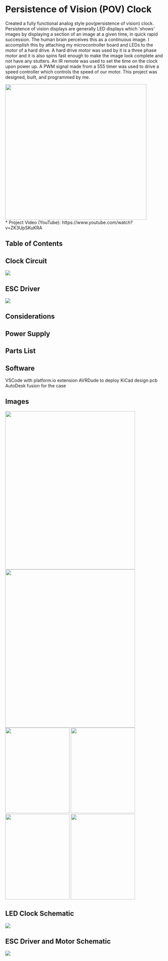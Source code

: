 # Persistence of Vision (POV) Clock
Created a fully functional analog style pov(persistence of vision) clock. Persistence of vision displays are generally LED displays which 'shows' images by displaying a section of an image at a given time, in quick rapid succession. The human brain perceives this as a continuous image. I accomplish this by attaching my microcontroller board and LEDs to the motor of a hard drive. A hard drive motor was used by it is a three phase motor and it is also spins fast enough to make the image look complete and not have any stutters. An IR remote was used to set the time on the clock upon power up. A PWM signal made from a 555 timer was used to drive a speed controller which controls the speed of our motor. This project was designed, built, and programmed by me.


<!-- 
 This program will project the image of an anolog clock using the idea of POV (Persistence of Vision).
 The circuit is mounted to a 3 phase brushless motor and will project the image of the clock everytime 
 the motor completes a full rotation. An IR Detector connected to External Interrupt 0 is used to notify 
 the circuit that a full rotation of the motor has occured. This will let the circuit know that it is back 
 at its home position. A 2 second CTC timer is used to add one second to the clock on each CTC compare 
 interrupt. This interrupt will be triggered every 1 second. Two 16 channel LED drivers are used to drive
 the LEDs. Communication with the LED drivers is done using the SPI protocol. -->

 <div>
    <img src="images/pov-led-clock-powered.png" width = "446" height = "428" style="padding: 0; margin: 0;">
        <a href="http://www.youtube.com/watch?feature=player_embedded&v=6KemDWqXEEw" style="padding: 0; margin: 0;"></a>
    </img>
 </div>
* Project Video (YouTube): https://www.youtube.com/watch?v=ZK3UpSKuKRA

<h2> Table of Contents</h2>

<h2>Clock Circuit</h2>
<div>
    <img src = "images/led-circuit-schematic.jpg">
</div>
<!-- motor info
esc
case -->

<h2>ESC Driver</h2>
<div>
    <img src = "images/esc-driver-circuit-schematic.JPG">
</div>
<!-- motor info
esc
case -->

<h2>Considerations</h2>
<!-- motor info
esc
case
ir transmitter -->

<h2>Power Supply</h2>
<!-- power supply
wireless power -->

<h2>Parts List</h2>

<h2>Software</h2>
VSCode with platform.io extension
AVRDude to deploy
KiCad design pcb
AutoDesk fusion for the case

<h2>Images</h2>
<div>
    <img src = "images/pov-led-clock.JPEG" width = "410" height = "500" style="padding: 0; margin: 0;">
    <img src = "images/case-inside.JPEG" width = "410" height = "500">
</div>
<div>
    <img src = "images/led-circuit-front.JPEG" width = "203" height = "270" style="padding: 0; margin: 0;">
    <img src = "images/led-circuit-back.JPEG" width = "203" height = "270" style="padding: 0; margin: 0;">
    <img src = "images/attiny-circuit-front.JPEG" width = "203" height = "270" style="padding: 0; margin: 0;">
    <img src = "images/attiny-circuit-back.JPEG" width = "203" height = "270" style="padding: 0; margin: 0;">
</div>

<h2>LED Clock Schematic</h2>
<div>
    <img src = "images/led-circuit-schematic.jpg">
</div>

<h2>ESC Driver and Motor Schematic</h2>
<div>
    <img src = "images/esc-driver-circuit-schematic.JPG">
</div>